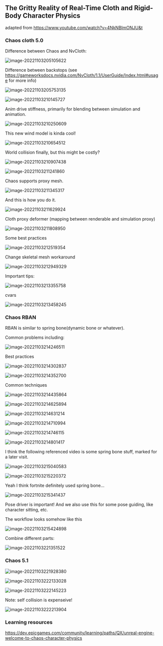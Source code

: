 ## The Gritty Reality of Real-Time Cloth and Rigid-Body Character Physics

adapted from https://www.youtube.com/watch?v=4NkNBImONJU&t



### Chaos cloth 5.0

Difference between Chaos and NvCloth:

![image-20221103205105622](https://raw.githubusercontent.com/WXGopher/GameDevGems/master/images/UE_chaos_cloth_RBAN.assets/image-20221103205105622.png)

Difference between  backstops (see https://gameworksdocs.nvidia.com/NvCloth/1.1/UserGuide/Index.html#usage for more info)

![image-20221103205753135](https://raw.githubusercontent.com/WXGopher/GameDevGems/master/images/UE_chaos_cloth_RBAN.assets/image-20221103205753135.png)

![image-20221103210145727](https://raw.githubusercontent.com/WXGopher/GameDevGems/master/images/UE_chaos_cloth_RBAN.assets/image-20221103210145727.png)

Anim drive stiffness, primarily for blending between simulation and animation.

![image-20221103210250609](https://raw.githubusercontent.com/WXGopher/GameDevGems/master/images/UE_chaos_cloth_RBAN.assets/image-20221103210250609.png)

This new wind model is kinda cool!

![image-20221103210654512](https://raw.githubusercontent.com/WXGopher/GameDevGems/master/images/UE_chaos_cloth_RBAN.assets/image-20221103210654512.png)

World collision finally, but this might be costly?

![image-20221103210907438](https://raw.githubusercontent.com/WXGopher/GameDevGems/master/images/UE_chaos_cloth_RBAN.assets/image-20221103210907438.png)

![image-20221103211241860](https://raw.githubusercontent.com/WXGopher/GameDevGems/master/images/UE_chaos_cloth_RBAN.assets/image-20221103211241860.png)

Chaos supports proxy mesh.

![image-20221103211345317](https://raw.githubusercontent.com/WXGopher/GameDevGems/master/images/UE_chaos_cloth_RBAN.assets/image-20221103211345317.png)

And this is how you do it.

![image-20221103211629924](https://raw.githubusercontent.com/WXGopher/GameDevGems/master/images/UE_chaos_cloth_RBAN.assets/image-20221103211629924.png)

Cloth proxy deformer (mapping between renderable and simulation proxy)

![image-20221103211808950](https://raw.githubusercontent.com/WXGopher/GameDevGems/master/images/UE_chaos_cloth_RBAN.assets/image-20221103211808950.png)

Some best practices

![image-20221103212519354](https://raw.githubusercontent.com/WXGopher/GameDevGems/master/images/UE_chaos_cloth_RBAN.assets/image-20221103212519354.png)

Change skeletal mesh workaround

![image-20221103212949329](https://raw.githubusercontent.com/WXGopher/GameDevGems/master/images/UE_chaos_cloth_RBAN.assets/image-20221103212949329.png)

Important tips:

![image-20221103213355758](https://raw.githubusercontent.com/WXGopher/GameDevGems/master/images/UE_chaos_cloth_RBAN.assets/image-20221103213355758.png)

cvars

![image-20221103213458245](https://raw.githubusercontent.com/WXGopher/GameDevGems/master/images/UE_chaos_cloth_RBAN.assets/image-20221103213458245.png)



### Chaos RBAN

RBAN is similar to spring bone(dynamic bone or whatever).

Common problems including:

![image-20221103214246511](https://raw.githubusercontent.com/WXGopher/GameDevGems/master/images/UE_chaos_cloth_RBAN.assets/image-20221103214246511.png)

Best practices

![image-20221103214302837](https://raw.githubusercontent.com/WXGopher/GameDevGems/master/images/UE_chaos_cloth_RBAN.assets/image-20221103214302837.png)

![image-20221103214352700](https://raw.githubusercontent.com/WXGopher/GameDevGems/master/images/UE_chaos_cloth_RBAN.assets/image-20221103214352700.png)

Common techniques

![image-20221103214435864](https://raw.githubusercontent.com/WXGopher/GameDevGems/master/images/UE_chaos_cloth_RBAN.assets/image-20221103214435864.png)

![image-20221103214625894](https://raw.githubusercontent.com/WXGopher/GameDevGems/master/images/UE_chaos_cloth_RBAN.assets/image-20221103214625894.png)

![image-20221103214631214](https://raw.githubusercontent.com/WXGopher/GameDevGems/master/images/UE_chaos_cloth_RBAN.assets/image-20221103214631214.png)

![image-20221103214710994](https://raw.githubusercontent.com/WXGopher/GameDevGems/master/images/UE_chaos_cloth_RBAN.assets/image-20221103214710994.png)

![image-20221103214746115](https://raw.githubusercontent.com/WXGopher/GameDevGems/master/images/UE_chaos_cloth_RBAN.assets/image-20221103214746115.png)

![image-20221103214801417](https://raw.githubusercontent.com/WXGopher/GameDevGems/master/images/UE_chaos_cloth_RBAN.assets/image-20221103214801417.png)

I think the following referenced video is some spring bone stuff, marked for a later visit.

![image-20221103215040583](https://raw.githubusercontent.com/WXGopher/GameDevGems/master/images/UE_chaos_cloth_RBAN.assets/image-20221103215040583.png)

![image-20221103215220372](https://raw.githubusercontent.com/WXGopher/GameDevGems/master/images/UE_chaos_cloth_RBAN.assets/image-20221103215220372.png)

Yeah I think fortnite definitely used spring bone...

![image-20221103215341437](https://raw.githubusercontent.com/WXGopher/GameDevGems/master/images/UE_chaos_cloth_RBAN.assets/image-20221103215341437.png)

Pose driver is important! And we also use this for some pose guiding, like character sitting, etc.

The workflow looks somehow like this

![image-20221103215424898](https://raw.githubusercontent.com/WXGopher/GameDevGems/master/images/UE_chaos_cloth_RBAN.assets/image-20221103215424898.png)

Combine different parts:

![image-20221103221351522](https://raw.githubusercontent.com/WXGopher/GameDevGems/master/images/UE_chaos_cloth_RBAN.assets/image-20221103221351522.png)

### Chaos 5.1

![image-20221103221928380](https://raw.githubusercontent.com/WXGopher/GameDevGems/master/images/UE_chaos_cloth_RBAN.assets/image-20221103221928380.png)

![image-20221103222133028](https://raw.githubusercontent.com/WXGopher/GameDevGems/master/images/UE_chaos_cloth_RBAN.assets/image-20221103222133028.png)

![image-20221103222145223](https://raw.githubusercontent.com/WXGopher/GameDevGems/master/images/UE_chaos_cloth_RBAN.assets/image-20221103222145223.png)

Note: self collision is expenseive!

![image-20221103222213904](https://raw.githubusercontent.com/WXGopher/GameDevGems/master/images/UE_chaos_cloth_RBAN.assets/image-20221103222213904.png)



### Learning resources

https://dev.epicgames.com/community/learning/paths/QX/unreal-engine-welcome-to-chaos-character-physics

